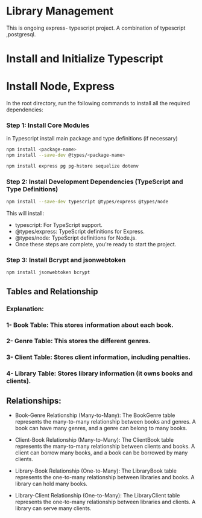 # Library Management

This is ongoing express- typescript project. A combination of typescript ,postgresql.

# Install and Initialize Typescript

# Install Node, Express

In the root directory, run the following commands to install all the required dependencies:

### Step 1: Install Core Modules

in Typescript install main package and type definitions (if necessary)

```bash
npm install <package-name>
npm install --save-dev @types/<package-name>
```

```bash
npm install express pg pg-hstore sequelize dotenv
```

### Step 2: Install Development Dependencies (TypeScript and Type Definitions)

```bash
npm install --save-dev typescript @types/express @types/node
```

This will install:

- typescript: For TypeScript support.
- @types/express: TypeScript definitions for Express.
- @types/node: TypeScript definitions for Node.js.
- Once these steps are complete, you're ready to start the project.

### Step 3: Install Bcrypt and jsonwebtoken

```bash
npm install jsonwebtoken bcrypt
```

## Tables and Relationship

### Explanation:

### 1- Book Table: This stores information about each book.

### 2- Genre Table: This stores the different genres.

### 3- Client Table: Stores client information, including penalties.

### 4- Library Table: Stores library information (it owns books and clients).

## Relationships:

- Book-Genre Relationship (Many-to-Many):
  The BookGenre table represents the many-to-many relationship between books and genres. A book can have many genres, and a genre can belong to many books.

- Client-Book Relationship (Many-to-Many):
  The ClientBook table represents the many-to-many relationship between clients and books. A client can borrow many books, and a book can be borrowed by many clients.

- Library-Book Relationship (One-to-Many):
  The LibraryBook table represents the one-to-many relationship between libraries and books. A library can hold many books.

- Library-Client Relationship (One-to-Many):
  The LibraryClient table represents the one-to-many relationship between libraries and clients. A library can serve many clients.
